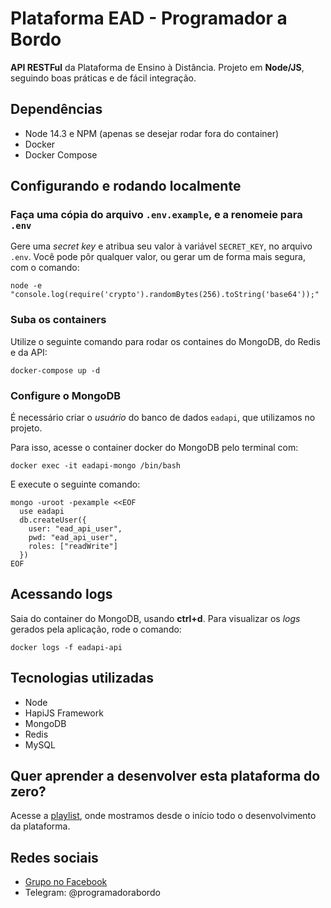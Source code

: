 # Plataforma EAD - Programador a Bordo

**API RESTFul** da Plataforma de Ensino à Distância. Projeto em **Node/JS**, seguindo boas práticas e de fácil integração.

## Dependências
* Node 14.3 e NPM (apenas se desejar rodar fora do container)
* Docker
* Docker Compose

## Configurando e rodando localmente

### Faça uma cópia do arquivo `.env.example`, e a renomeie para `.env`

Gere uma *secret key* e atribua seu valor à variável `SECRET_KEY`, no arquivo `.env`.
Você pode pôr qualquer valor, ou gerar um de forma mais segura, com o comando:
```
node -e "console.log(require('crypto').randomBytes(256).toString('base64'));"
```
### Suba os containers

Utilize o seguinte comando para rodar os containes do MongoDB, do Redis e da API:
```
docker-compose up -d
```

### Configure o MongoDB
É necessário criar o *usuário* do banco de dados `eadapi`, que utilizamos no projeto.

Para isso, acesse o container docker do MongoDB pelo terminal com:
```
docker exec -it eadapi-mongo /bin/bash
```

E execute o seguinte comando:

```
mongo -uroot -pexample <<EOF
  use eadapi
  db.createUser({
    user: "ead_api_user",
    pwd: "ead_api_user",
    roles: ["readWrite"]
  })
EOF
```

## Acessando logs
Saia do container do MongoDB, usando **ctrl+d**. Para visualizar os *logs* gerados pela aplicação, rode o comando:
```
docker logs -f eadapi-api
```

## Tecnologias utilizadas
* Node
* HapiJS Framework
* MongoDB
* Redis
* MySQL

## Quer aprender a desenvolver esta plataforma **do zero**?
Acesse a [playlist](https://www.youtube.com/watch?v=Tlu2hu6CEcI&list=PLbA-jMwv0cuVxsn9saWFWS2eOQEWKE-K7), onde mostramos desde o início todo o desenvolvimento da plataforma.

## Redes sociais
* [Grupo no Facebook](https://www.facebook.com/groups/326517464701634/)
* Telegram: @programadorabordo
